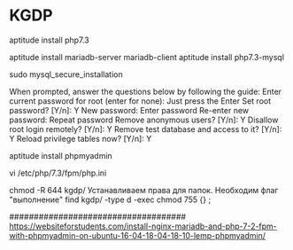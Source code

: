 # KGDP


aptitude install php7.3

aptitude install mariadb-server mariadb-client
 aptitude install php7.3-mysql

sudo mysql_secure_installation

 When prompted, answer the questions below by following the guide:
 Enter current password for root (enter for none): Just press the Enter
 Set root password? [Y/n]: Y
 New password: Enter password
 Re-enter new password: Repeat password
 Remove anonymous users? [Y/n]: Y
 Disallow root login remotely? [Y/n]: Y
 Remove test database and access to it? [Y/n]:  Y
 Reload privilege tables now? [Y/n]:  Y


aptitude install phpmyadmin



vi /etc/php/7.3/fpm/php.ini




chmod -R 644 kgdp/
Устанавливаем права для папок. Необходим флаг "выполнение"
find kgdp/ -type d -exec chmod 755 {} \;

####################################
https://websiteforstudents.com/install-nginx-mariadb-and-php-7-2-fpm-with-phpmyadmin-on-ubuntu-16-04-18-04-18-10-lemp-phpmyadmin/